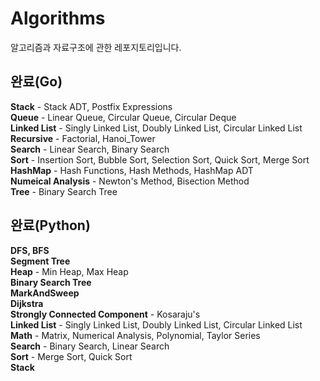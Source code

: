 # Algorithms
알고리즘과 자료구조에 관한 레포지토리입니다. 
## 완료(Go)
**Stack** - Stack ADT, Postfix Expressions<br>
**Queue** - Linear Queue, Circular Queue, Circular Deque<br>
**Linked List** - Singly Linked List, Doubly Linked List, Circular Linked List<br>
**Recursive** - Factorial, Hanoi_Tower<br>
**Search** - Linear Search, Binary Search<br>
**Sort** - Insertion Sort, Bubble Sort, Selection Sort, Quick Sort, Merge Sort<br>
**HashMap** - Hash Functions, Hash Methods, HashMap ADT<br>
**Numeical Analysis** - Newton's Method, Bisection Method<br>
**Tree** - Binary Search Tree<br>

## 완료(Python)
**DFS, BFS**<br>
**Segment Tree**<br>
**Heap** - Min Heap, Max Heap<br>
**Binary Search Tree**<br>
**MarkAndSweep**<br>
**Dijkstra**<br>
**Strongly Connected Component** - Kosaraju's<br>
**Linked List** - Singly Linked List, Doubly Linked List, Circular Linked List<br>
**Math** - Matrix, Numerical Analysis, Polynomial, Taylor Series<br>
**Search** - Binary Search, Linear Search<br>
**Sort** - Merge Sort, Quick Sort<br>
**Stack**

